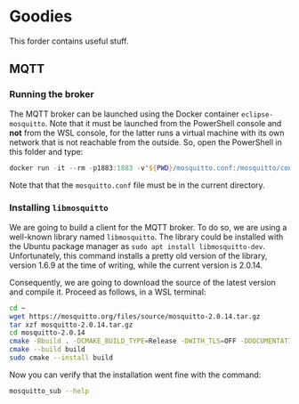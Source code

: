 # Goodies

This forder contains useful stuff.

## MQTT

### Running the broker

The MQTT broker can be launched using the Docker container `eclipse-mosquitto`. Note that it must be launched from the PowerShell console and **not** from the WSL console, for the latter runs a virtual machine with its own network that is not reachable from the outside. So, open the PowerShell in this folder and type:

```PowerShell
docker run -it --rm -p1883:1883 -v"${PWD}/mosquitto.conf:/mosquitto/config/mosquitto.conf" eclipse-mosquitto
```

Note that that the `mosquitto.conf` file must be in the current directory.

### Installing `libmosquitto`

We are going to build a client for the MQTT broker. To do so, we are using a well-known library named `libmosquitto`. The library could be installed with the Ubuntu package manager as `sudo apt install libmosquitto-dev`. Unfortunately, this command installs a pretty old version of the library, version 1.6.9 at the time of writing, while the current version is 2.0.14.

Consequently, we are going to download the source of the latest version and compile it. Proceed as follows, in a WSL terminal:

```sh
cd ~
wget https://mosquitto.org/files/source/mosquitto-2.0.14.tar.gz
tar xzf mosquitto-2.0.14.tar.gz
cd mosquitto-2.0.14
cmake -Bbuild . -DCMAKE_BUILD_TYPE=Release -DWITH_TLS=OFF -DDOCUMENTATION=OFF -DWITH_LIB_CPP=OFF -DWITH_SRV=OFF -DWITH_CJSON=OFF
cmake --build build
sudo cmake --install build
```

Now you can verify that the installation went fine with the command:

```sh
mosquitto_sub --help
```